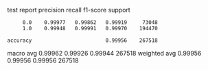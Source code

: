 test report
              precision    recall  f1-score   support

         0.0    0.99977   0.99862   0.99919     73048
         1.0    0.99948   0.99991   0.99970    194470

    accuracy                        0.99956    267518
   macro avg    0.99962   0.99926   0.99944    267518
weighted avg    0.99956   0.99956   0.99956    267518

